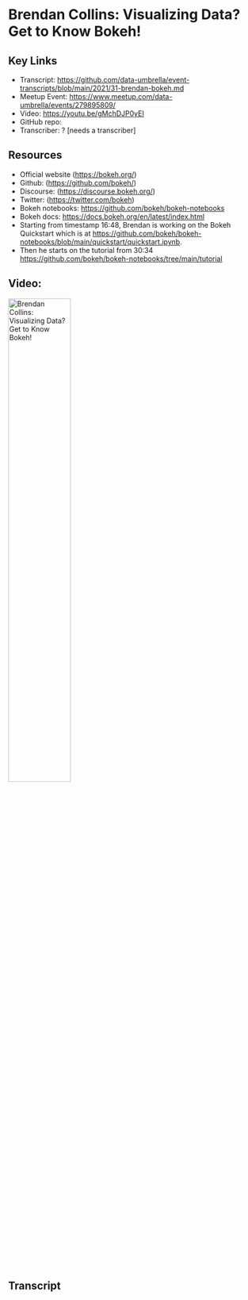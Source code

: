 # Brendan Collins: Visualizing Data? Get to Know Bokeh!

## Key Links
- Transcript:  https://github.com/data-umbrella/event-transcripts/blob/main/2021/31-brendan-bokeh.md
- Meetup Event:  https://www.meetup.com/data-umbrella/events/279895809/
- Video:  https://youtu.be/gMchDJP0yEI
- GitHub repo:
- Transcriber:  ? [needs a transcriber]

## Resources
- Official website (https://bokeh.org/)
- Github: (https://github.com/bokeh/)
- Discourse: (https://discourse.bokeh.org/)
- Twitter: (https://twitter.com/bokeh)
- Bokeh notebooks:  https://github.com/bokeh/bokeh-notebooks
- Bokeh docs:  https://docs.bokeh.org/en/latest/index.html
- Starting from timestamp 16:48, Brendan is working on the Bokeh Quickstart which is at https://github.com/bokeh/bokeh-notebooks/blob/main/quickstart/quickstart.ipynb.
- Then he starts on the tutorial from 30:34 https://github.com/bokeh/bokeh-notebooks/tree/main/tutorial

## Video:

<a href="http://www.youtube.com/watch?feature=player_embedded&v=gMchDJP0yEI" target="_blank"><img src="http://img.youtube.com/vi/XKNdXN-Jfmo/0.jpg" 
alt="Brendan Collins: Visualizing Data? Get to Know Bokeh!" width="50%" /></a>

## Transcript






